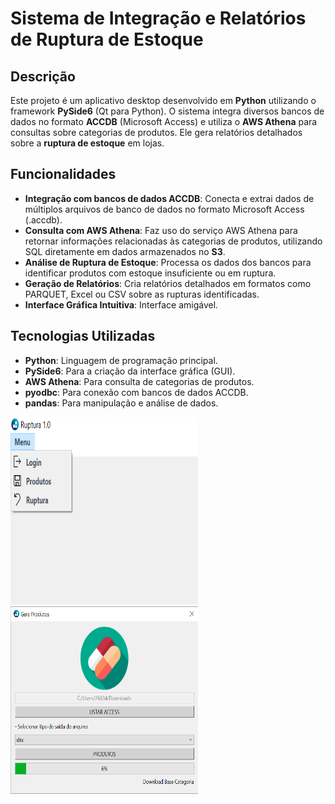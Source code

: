 # Sistema de Integração e Relatórios de Ruptura de Estoque

## Descrição

Este projeto é um aplicativo desktop desenvolvido em **Python** utilizando o framework **PySide6** (Qt para Python). O sistema integra diversos bancos de dados no formato **ACCDB** (Microsoft Access) e utiliza o **AWS Athena** para consultas sobre categorias de produtos. Ele gera relatórios detalhados sobre a **ruptura de estoque** em lojas.

## Funcionalidades

- **Integração com bancos de dados ACCDB**: Conecta e extrai dados de múltiplos arquivos de banco de dados no formato Microsoft Access (.accdb).
- **Consulta com AWS Athena**: Faz uso do serviço AWS Athena para retornar informações relacionadas às categorias de produtos, utilizando SQL diretamente em dados armazenados no **S3**.
- **Análise de Ruptura de Estoque**: Processa os dados dos bancos para identificar produtos com estoque insuficiente ou em ruptura.
- **Geração de Relatórios**: Cria relatórios detalhados em formatos como PARQUET, Excel ou CSV sobre as rupturas identificadas.
- **Interface Gráfica Intuitiva**: Interface amigável.

## Tecnologias Utilizadas

- **Python**: Linguagem de programação principal.
- **PySide6**: Para a criação da interface gráfica (GUI).
- **AWS Athena**: Para consulta de categorias de produtos.
- **pyodbc**: Para conexão com bancos de dados ACCDB.
- **pandas**: Para manipulação e análise de dados.

<div style="display: inline-block;">
    <img src="img/menu.png" alt="Interface do Sistema" style="width: 300px; height: 300px;" />
    <img src="img/produtos_tela.png" alt="Interface do Sistema" style="width: 300px; height: 300px;" />
</div>


